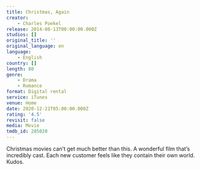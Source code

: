 ```yaml
---
title: Christmas, Again
creator:
    - Charles Poekel
release: 2014-08-13T00:00:00.000Z
studios: []
original_title: ''
original_language: en
language:
    - English
country: []
length: 80
genre:
    - Drama
    - Romance
format: Digital rental
service: iTunes
venue: Home
date: 2020-12-21T05:00:00.000Z
rating: '4.5'
revisit: false
media: Movie
tmdb_id: 285020
---
```


Christmas movies can’t get much better than this. A wonderful film that’s incredibly cast. Each new customer feels like they contain their own world. Kudos.
